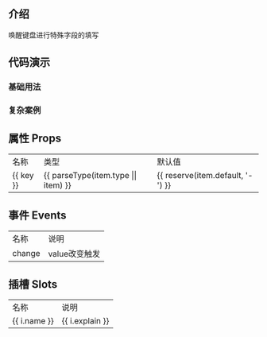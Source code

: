 
## 介绍

唤醒键盘进行特殊字段的填写

## 代码演示

### 基础用法

<div>
  <hor-cell
    label="唤起键盘"
    @click="handleClickFull"
    :value="fullValue"
    arrow
  ></hor-cell>
  <hor-cell
    label="唤起数字键盘"
    @click="handleClickNum"
    :value="numValue"
    arrow
  ></hor-cell>
  <hor-cell
    label="唤起手机键盘"
    @click="handleClickPhone"
    :value="phoneValue"
    arrow
  ></hor-cell>
  <hor-cell
    label="唤起身份证号键盘"
    @click="handleClickId"
    :value="idNumValue"
    arrow
  ></hor-cell>
  <hor-cell
    label="唤起vin码键盘"
    @click="handleClickVin"
    :value="vinValue"
    arrow
  ></hor-cell>
  <hor-cell
    label="唤起车牌键盘"
    @click="handleClickLic"
    :value="licValue"
    arrow
  ></hor-cell>
</div>


### 复杂案例

<div>
  <hor-cell label="查看复杂案例" clickable arrow @click="$router.push('/widgets/hor-field/index.vue')"/>
</div>




## 属性 Props

<table>
  <tr>
    <td>名称</td>
    <td>类型</td>
    <td>默认值</td>
  </tr>
  <tr v-for="(item, key) in horKeyboardProps" :key="key">
    <td>{{ key }}</td>
    <td>{{ parseType(item.type || item) }}</td>
    <td>{{ reserve(item.default, '-') }}</td>
  </tr>
</table>



## 事件 Events

<table>
  <tr>
    <td>名称</td>
    <td>说明</td>
  </tr>
  <tr>
    <td>change</td>
    <td>value改变触发</td>
  </tr>
</table>



## 插槽 Slots

<table>
  <tr>
    <td>名称</td>
    <td>说明</td>
  </tr>
  <tr v-for="i in slots" :key=" i.name ">
    <td>{{ i.name }}</td>
    <td>{{ i.explain }}</td>
  </tr>
</table>


<script setup lang="ts">
  import { reserve } from '@daysnap/horn-shared'
  import { horKeyboardProps } from './index'
  import { HorCell } from '../hor-cell'
  import { parseType } from '../utils'
  import { ref } from 'vue'
  import { KeyBoard } from './function-call.ts'
  const field = ref('');
  const pattern = (v: string) => {
    console.log('haha =>' );
    return v + "1"
  }
  const slots = [
    {
      name: '****',
      explain: '**',
    }
  ]
  const fullValue=ref('');
  const handleClickFull = () => {
    KeyBoard({
      value:fullValue.value
    }).then(res=>{
      fullValue.value = res.value
    })
  }
  const numValue=ref('');
  const handleClickNum = () => {
    KeyBoard({
      type:'num',
      value:numValue.value
    }).then(res=>{
      numValue.value = res.value
    })
  }
  const phoneValue=ref('');
  const handleClickPhone = () => {
    KeyBoard({
      type:'phone',
      value:phoneValue.value
    }).then(res=>{
      phoneValue.value = res.value
    })
  }
  const idNumValue=ref('');
  const handleClickId = () => {
    KeyBoard({
      type:'idNum',
      value:idNumValue.value
    }).then(res=>{
      idNumValue.value = res.value
    })
  }
  const vinValue=ref('');
  const handleClickVin = () => {
    KeyBoard({
      type:'vin',
      value:vinValue.value
    }).then(res=>{
      vinValue.value = res.value
    })
  }
  const licValue=ref('');
  const handleClickLic = () => {
    KeyBoard({
      type:'lic',
      value:licValue.value
    }).then(res=>{
      licValue.value = res.value
    })
  }
</script>
